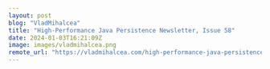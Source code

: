```yaml
---
layout: post
blog: "VladMihalcea"
title: "High-Performance Java Persistence Newsletter, Issue 58"
date: 2024-01-03T16:21:09Z
image: images/vladmihalcea.png
remote_url: "https://vladmihalcea.com/high-performance-java-persistence-newsletter-issue-58/"
---
```

